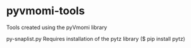 pyvmomi-tools
=============

Tools created using the pyVmomi library

py-snaplist.py
Requires installation of the pytz library ($ pip install pytz)
